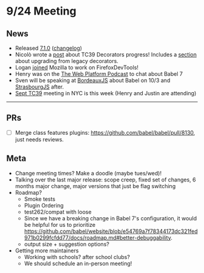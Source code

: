# 9/24 Meeting

## News

- Released [7.1.0](https://babeljs.io/blog/2018/09/17/7.1.0) ([changelog](https://github.com/babel/babel/releases/tag/v7.1.0))
- Nicolò wrote a [post](https://babeljs.io/blog/2018/09/17/decorators) about TC39 Decorators progress! Includes a [section](https://twitter.com/left_pad/status/1043227641095114752) about upgrading from legacy decorators.
- Logan [joined](https://twitter.com/loganfsmyth/status/1039981120182345728) Mozilla to work on FirefoxDevTools!
- Henry was on the [The Web Platform Podcast](https://thewebplatformpodcast.com/172-behind-the-scenes-of-babel-7) to chat about Babel 7
- Sven will be speaking at [BordeauxJS](https://www.meetup.com/fr-FR/BordeauxJS/events/254474417/) about Babel on 10/3 and [StrasbourgJS](https://www.meetup.com/fr-FR/StrasbourgJS/events/254475482/) after.
- [Sept TC39](https://github.com/tc39/agendas/blob/master/2018/09.md) meeting in NYC is this week (Henry and Justin are attending)

---

## PRs

- [ ] Merge class features plugins: https://github.com/babel/babel/pull/8130, just needs reviews.

## Meta

- Change meeting times? Make a doodle (maybe tues/wed)!
- Talking over the last major release: scope creep, fixed set of changes, 6 months major change, major versions that just be flag switching
- Roadmap?
  - Smoke tests
  - Plugin Ordering
  - test262/compat with loose
  - Since we have a breaking change in Babel 7's configuration, it would be helpful for us to prioritize https://github.com/babel/website/blob/e54769a7f78344173dc321fed971b0299fcfdd77/docs/roadmap.md#better-debuggability.
  - output size + suggestion options?
- Getting more maintainers
  - Working with schools? after school clubs?
  - We should schedule an in-person meeting!
